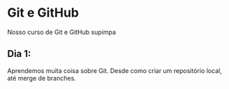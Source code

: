# Git e GitHub

Nosso curso de Git e GitHub supimpa

## Dia 1:

Aprendemos muita coisa sobre Git.
Desde como criar um repositório local, até merge de branches.